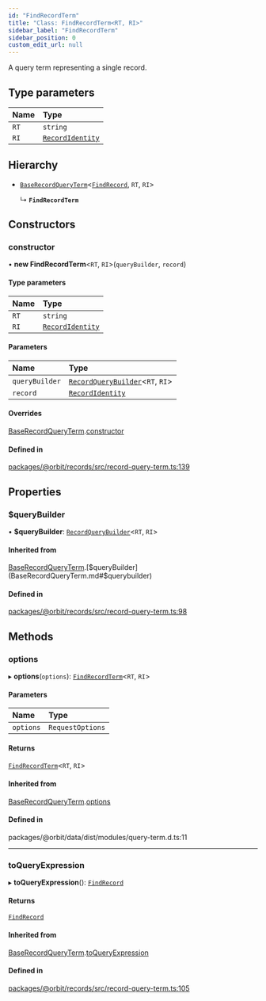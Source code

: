 ```yaml
---
id: "FindRecordTerm"
title: "Class: FindRecordTerm<RT, RI>"
sidebar_label: "FindRecordTerm"
sidebar_position: 0
custom_edit_url: null
---
```


A query term representing a single record.

## Type parameters

| Name | Type |
| :------ | :------ |
| `RT` | `string` |
| `RI` | [`RecordIdentity`](../interfaces/RecordIdentity.md) |

## Hierarchy

- [`BaseRecordQueryTerm`](BaseRecordQueryTerm.md)<[`FindRecord`](../interfaces/FindRecord.md), `RT`, `RI`\>

  ↳ **`FindRecordTerm`**

## Constructors

### constructor

• **new FindRecordTerm**<`RT`, `RI`\>(`queryBuilder`, `record`)

#### Type parameters

| Name | Type |
| :------ | :------ |
| `RT` | `string` |
| `RI` | [`RecordIdentity`](../interfaces/RecordIdentity.md) |

#### Parameters

| Name | Type |
| :------ | :------ |
| `queryBuilder` | [`RecordQueryBuilder`](RecordQueryBuilder.md)<`RT`, `RI`\> |
| `record` | [`RecordIdentity`](../interfaces/RecordIdentity.md) |

#### Overrides

[BaseRecordQueryTerm](BaseRecordQueryTerm.md).[constructor](BaseRecordQueryTerm.md#constructor)

#### Defined in

[packages/@orbit/records/src/record-query-term.ts:139](https://github.com/orbitjs/orbit/blob/6e0cbd41/packages/@orbit/records/src/record-query-term.ts#L139)

## Properties

### $queryBuilder

• **$queryBuilder**: [`RecordQueryBuilder`](RecordQueryBuilder.md)<`RT`, `RI`\>

#### Inherited from

[BaseRecordQueryTerm](BaseRecordQueryTerm.md).[$queryBuilder](BaseRecordQueryTerm.md#$querybuilder)

#### Defined in

[packages/@orbit/records/src/record-query-term.ts:98](https://github.com/orbitjs/orbit/blob/6e0cbd41/packages/@orbit/records/src/record-query-term.ts#L98)

## Methods

### options

▸ **options**(`options`): [`FindRecordTerm`](FindRecordTerm.md)<`RT`, `RI`\>

#### Parameters

| Name | Type |
| :------ | :------ |
| `options` | `RequestOptions` |

#### Returns

[`FindRecordTerm`](FindRecordTerm.md)<`RT`, `RI`\>

#### Inherited from

[BaseRecordQueryTerm](BaseRecordQueryTerm.md).[options](BaseRecordQueryTerm.md#options)

#### Defined in

packages/@orbit/data/dist/modules/query-term.d.ts:11

___

### toQueryExpression

▸ **toQueryExpression**(): [`FindRecord`](../interfaces/FindRecord.md)

#### Returns

[`FindRecord`](../interfaces/FindRecord.md)

#### Inherited from

[BaseRecordQueryTerm](BaseRecordQueryTerm.md).[toQueryExpression](BaseRecordQueryTerm.md#toqueryexpression)

#### Defined in

[packages/@orbit/records/src/record-query-term.ts:105](https://github.com/orbitjs/orbit/blob/6e0cbd41/packages/@orbit/records/src/record-query-term.ts#L105)
